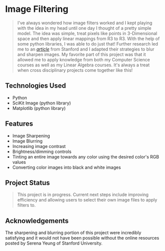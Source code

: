 # Image Filtering
> I've always wondered how image filters worked and I kept playing with the idea in my head until one day I thought of a pretty simple model. The idea was simple, treat pixels like points in 3-Dimensional space and then apply linear mappings from R3 to R3. With the help of some python libraries, I was able to do just that! Further research led me to an [_article_](https://ai.stanford.edu/~syyeung/cvweb/tutorial1.html#:~:text=Image%20filtering%20changes%20the%20range,points%20without%20changing%20the%20colors.) from Stanford and I adapted their strategies to blur and sharpen images. My favorite part of this project was that it allowed me to apply knowledge from both my Computer Science courses as well as my Linear Algebra courses. It's always a treat when cross disciplinary projects come together like this!


## Technologies Used
- Python
- SciKit Image (python library)
- Matplotlib (python library)


## Features
- Image Sharpening
- Image Blurring
- Increasing image contrast
- Brightness/dimming controls
- Tinting an entire image towards any color using the desired color's RGB values
- Converting color images into black and white images


## Project Status
> This project is in progress. Current next steps include improving efficiency and allowing users to select their own image files to apply filters to. 


## Acknowledgements
The sharpening and blurring portion of this project were incredibly satisfying and it would not have been possible without the online resources posted by Serena Yeung of Stanford University. 
